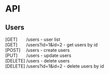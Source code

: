 # API
## Users

[GET]&emsp;&emsp;/users - user list  
[GET]&emsp;&emsp;/users?id=1&id=2 - get users by id  
[POST]&emsp;&nbsp;/users - create users  
[PUT]&emsp;&emsp;/users - update users  
[DELETE] /users - delete users  
[DELETE] /users?id=1&id=2 - delete users by id  
